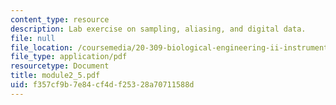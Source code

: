 ```yaml
---
content_type: resource
description: Lab exercise on sampling, aliasing, and digital data.
file: null
file_location: /coursemedia/20-309-biological-engineering-ii-instrumentation-and-measurement-fall-2006/f357cf9b7e84cf4df25328a70711588d_module2_5.pdf
file_type: application/pdf
resourcetype: Document
title: module2_5.pdf
uid: f357cf9b-7e84-cf4d-f253-28a70711588d
---
```


